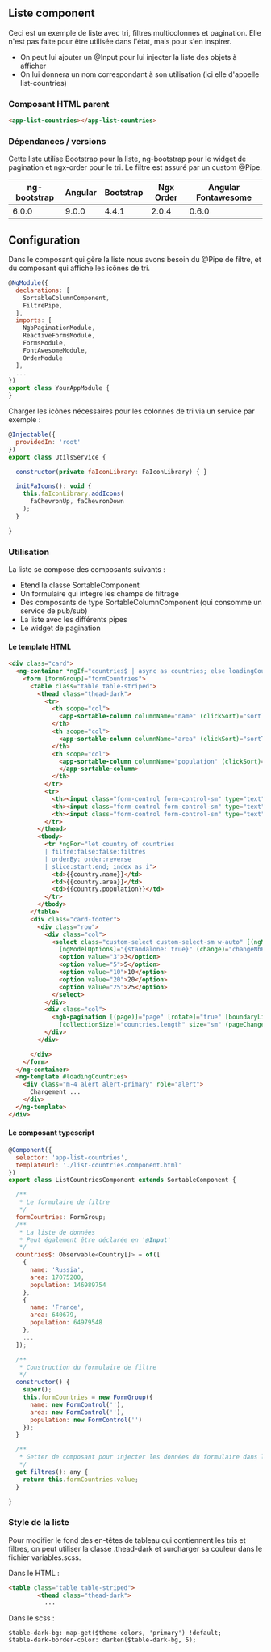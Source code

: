 ## Liste component
Ceci est un exemple de liste avec tri, filtres multicolonnes et pagination.
Elle n'est pas faite pour être utilisée dans l'état, mais pour s'en inspirer.
- On peut lui ajouter un @Input pour lui injecter la liste des objets à afficher
- On lui donnera un nom correspondant à son utilisation (ici elle d'appelle list-countries)

### Composant HTML parent
```html
<app-list-countries></app-list-countries>
```

### Dépendances / versions
Cette liste utilise Bootstrap pour la liste, ng-bootstrap pour le widget de pagination et ngx-order pour le tri. Le filtre est assuré par un custom @Pipe.

| ng-bootstrap | Angular | Bootstrap     | Ngx Order     | Angular Fontawesome |
| ------------ | ------- | ------------- | ------------- | ------------------- |
| 6.0.0        | 9.0.0   | 4.4.1         | 2.0.4         | 0.6.0               |

## Configuration

Dans le composant qui gère la liste nous avons besoin du @Pipe de filtre, et du composant qui affiche les icônes de tri.

```js
@NgModule({
  declarations: [
    SortableColumnComponent,
    FiltrePipe,
  ],
  imports: [
    NgbPaginationModule,
    ReactiveFormsModule,
    FormsModule,
    FontAwesomeModule,
    OrderModule
  ],
  ...
})
export class YourAppModule {
}
```
Charger les icônes nécessaires pour les colonnes de tri via un service par exemple :

```js
@Injectable({
  providedIn: 'root'
})
export class UtilsService {

  constructor(private faIconLibrary: FaIconLibrary) { }

  initFaIcons(): void {
    this.faIconLibrary.addIcons(
      faChevronUp, faChevronDown
    );
  }

}
```
### Utilisation

La liste se compose des composants suivants :
- Etend la classe SortableComponent
- Un formulaire qui intègre les champs de filtrage
- Des composants de type SortableColumnComponent (qui consomme un service de pub/sub)
- La liste avec les différents pipes
- Le widget de pagination

#### Le template HTML
```html
<div class="card">
  <ng-container *ngIf="countries$ | async as countries; else loadingCountries">
    <form [formGroup]="formCountries">
      <table class="table table-striped">
        <thead class="thead-dark">
          <tr>
            <th scope="col">
              <app-sortable-column columnName="name" (clickSort)="sortTable($event)">Country</app-sortable-column>
            </th>
            <th scope="col">
              <app-sortable-column columnName="area" (clickSort)="sortTable($event)">Area</app-sortable-column>
            </th>
            <th scope="col">
              <app-sortable-column columnName="population" (clickSort)="sortTable($event)">Population
              </app-sortable-column>
            </th>
          </tr>
          <tr>
            <th><input class="form-control form-control-sm" type="text" name="name" formControlName="name"></th>
            <th><input class="form-control form-control-sm" type="text" name="area" formControlName="area"></th>
            <th><input class="form-control form-control-sm" type="text" name="population" formControlName="population"></th>
          </tr>
        </thead>
        <tbody>
          <tr *ngFor="let country of countries
          | filtre:false:false:filtres
          | orderBy: order:reverse
          | slice:start:end; index as i">
            <td>{{country.name}}</td>
            <td>{{country.area}}</td>
            <td>{{country.population}}</td>
          </tr>
        </tbody>
      </table>
      <div class="card-footer">
        <div class="row">
          <div class="col">
            <select class="custom-select custom-select-sm w-auto" [(ngModel)]="nbByPage"
              [ngModelOptions]="{standalone: true}" (change)="changeNbByPage()">
              <option value="3">3</option>
              <option value="5">5</option>
              <option value="10">10</option>
              <option value="20">20</option>
              <option value="25">25</option>
            </select>
          </div>
          <div class="col">
            <ngb-pagination [(page)]="page" [rotate]="true" [boundaryLinks]="true" [pageSize]="nbByPage"
              [collectionSize]="countries.length" size="sm" (pageChange)="changePagination(page)"></ngb-pagination>
          </div>
        </div>

      </div>
    </form>
  </ng-container>
  <ng-template #loadingCountries>
    <div class="m-4 alert alert-primary" role="alert">
      Chargement ...
    </div>
  </ng-template>
</div>
```

#### Le composant typescript
```js
@Component({
  selector: 'app-list-countries',
  templateUrl: './list-countries.component.html'
})
export class ListCountriesComponent extends SortableComponent {

  /**
   * Le formulaire de filtre
   */
  formCountries: FormGroup;
  /**
   * La liste de données
   * Peut également être déclarée en '@Input'
   */
  countries$: Observable<Country[]> = of([
    {
      name: 'Russia',
      area: 17075200,
      population: 146989754
    },
    {
      name: 'France',
      area: 640679,
      population: 64979548
    },
    ...
  ]);

  /**
   * Construction du formulaire de filtre
   */
  constructor() {
    super();
    this.formCountries = new FormGroup({
      name: new FormControl(''),
      area: new FormControl(''),
      population: new FormControl('')
    });
  }

  /**
   * Getter de composant pour injecter les données du formulaire dans le pipe de filtre
   */
  get filtres(): any {
    return this.formCountries.value;
  }

}
```

### Style de la liste

Pour modifier le fond des en-têtes de tableau qui contiennent les tris et filtres, on peut utiliser la classe .thead-dark et surcharger sa couleur dans le fichier variables.scss.

Dans le HTML :

```html
<table class="table table-striped">
        <thead class="thead-dark">
          ...
```

Dans le scss :

```
$table-dark-bg: map-get($theme-colors, 'primary') !default;
$table-dark-border-color: darken($table-dark-bg, 5);

```
